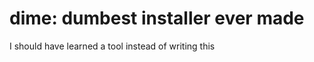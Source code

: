 dime: dumbest installer ever made
=================================

I should have learned a tool instead of writing this

